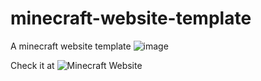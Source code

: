 # minecraft-website-template
A minecraft website template 
![image](https://github.com/DKytgaming/minecraft-website-template/assets/101945037/09442951-23c4-4278-862a-057d1acac7b7)

Check it at ![Minecraft Website](https://dkytgaming.github.io/minecraft-website-template/)
